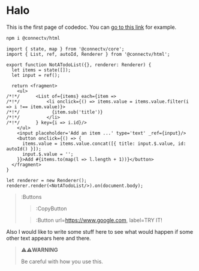 # Halo

This is the first page of codedoc. You can [go to this link](https://www.google.com) for example.

```bash
npm i @connectv/html
```

```tsx
import { state, map } from '@connectv/core';
import { List, ref, autoId, Renderer } from '@connectv/html';

export function NotATodoList({}, renderer: Renderer) {
  let items = state([]);
  let input = ref();

  return <fragment>
    <ul>
/*!*/      <List of={items} each={item => 
/*!*/          <li onclick={() => items.value = items.value.filter(i => i !== item.value)}>
/*!*/            {item.sub('title')}
/*!*/          </li>
/*!*/      } key={i => i.id}/>
    </ul>
    <input placeholder='Add an item ...' type='text' _ref={input}/>
    <button onclick={() => {
      items.value = items.value.concat([{ title: input.$.value, id: autoId() }]);
      input.$.value = '';
    }}>Add #{items.to(map(l => l.length + 1))}</button>
  </fragment>
}

let renderer = new Renderer();
renderer.render(<NotATodoList/>).on(document.body);
```

> :Buttons
> > :CopyButton
>
> > :Button url=https://www.google.com, label=TRY IT!

Also I would like to write some stuff here to see what would happen if some other text appears here and there.

> ⚠️⚠️**WARNING**
>
> Be careful with how you use this.